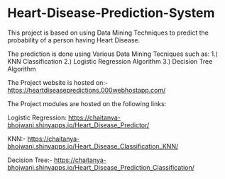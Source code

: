 # Heart-Disease-Prediction-System
This project is based on using Data Mining Techniques to predict the probability of a person having Heart Disease.

The prediction is done using Various Data Mining Tecniques such as:
1.) KNN Classification
2.) Logistic Regression Algorithm
3.) Decision Tree Algorithm

The Project website is hosted on:- https://heartdiseasepredictions.000webhostapp.com/

The Project modules are hosted on the following links:

Logistic Regression: https://chaitanya-bhojwani.shinyapps.io/Heart_Disease_Predictor/

KNN:- https://chaitanya-bhojwani.shinyapps.io/Heart_Disease_Classification_KNN/

Decision Tree:- https://chaitanya-bhojwani.shinyapps.io/Heart_Disease_Prediction_Classification/
